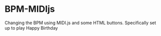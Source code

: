 # BPM-MIDIjs

Changing the BPM using MIDI.js and some HTML buttons. Specifically set up to play Happy Birthday
